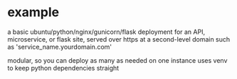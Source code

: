 # example
a basic ubuntu/python/nginx/gunicorn/flask deployment for an API, microservice, or flask site, served over https at a second-level domain such as 'service_name.yourdomain.com'

modular, so you can deploy as many as needed on one instance
uses venv to keep python dependencies straight
